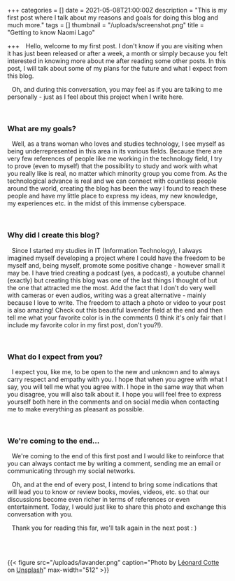 +++
categories = []
date = 2021-05-08T21:00:00Z
description = "This is my first post where I talk about my reasons and goals for doing this blog and much more."
tags = []
thumbnail = "/uploads/screenshot.png"
title = "Getting to know Naomi Lago"

+++
⠀Hello, welcome to my first post. I don't know if you are visiting when it has just been released or after a week, a month or simply because you felt interested in knowing more about me after reading some other posts. In this post, I will talk about some of my plans for the future and what I expect from this blog. 

⠀Oh, and during this conversation, you may feel as if you are talking to me personally - just as I feel about this project when I write here.

<br />

### What are my goals?

⠀Well, as a trans woman who loves and studies technology, I see myself as being underrepresented in this area in its various fields. Because there are very few references of people like me working in the technology field, I try to prove (even to myself) that the possibility to study and work with what you really like is real, no matter which minority group you come from. As the technological advance is real and we can connect with countless people around the world, creating the blog has been the way I found to reach these people and have my little place to express my ideas, my new knowledge, my experiences etc. in the midst of this immense cyberspace.

<br />

### Why did I create this blog?

⠀Since I started my studies in IT (Information Technology), I always imagined myself developing a project where I could have the freedom to be myself and, being myself, promote some positive change - however small it may be. I have tried creating a podcast (yes, a podcast), a youtube channel (exactly) but creating this blog was one of the last things I thought of but the one that attracted me the most. Add the fact that I don't do very well with cameras or even audios, writing was a great alternative - mainly because I love to write. The freedom to attach a photo or video to your post is also amazing! Check out this beautiful lavender field at the end and then tell me what your favorite color is in the comments (I think it's only fair that I include my favorite color in my first post, don't you?!).

<br />

### What do I expect from you?

⠀I expect you, like me, to be open to the new and unknown and to always carry respect and empathy with you. I hope that when you agree with what I say, you will tell me what you agree with. I hope in the same way that when you disagree, you will also talk about it. I hope you will feel free to express yourself both here in the comments and on social media when contacting me to make everything as pleasant as possible.

<br />

### We're coming to the end...

⠀We're coming to the end of this first post and I would like to reinforce that you can always contact me by writing a comment, sending me an email or communicating through my social networks.

⠀Oh, and at the end of every post, I intend to bring some indications that will lead you to know or review books, movies, videos, etc. so that our discussions become even richer in terms of references or even entertainment. Today, I would just like to share this photo and exchange this conversation with you.

⠀Thank you for reading this far, we'll talk again in the next post : )

<br />  
<br />

{{< figure src="/uploads/lavander.png" caption="Photo by [Léonard Cotte](https://unsplash.com/@ettocl?utm_source=unsplash&utm_medium=referral&utm_content=creditCopyText) on [Unsplash](https://unsplash.com/s/photos/purple-flower?utm_source=unsplash&utm_medium=referral&utm_content=creditCopyText)" max-width="512" >}}

<br />

<br />

<br />